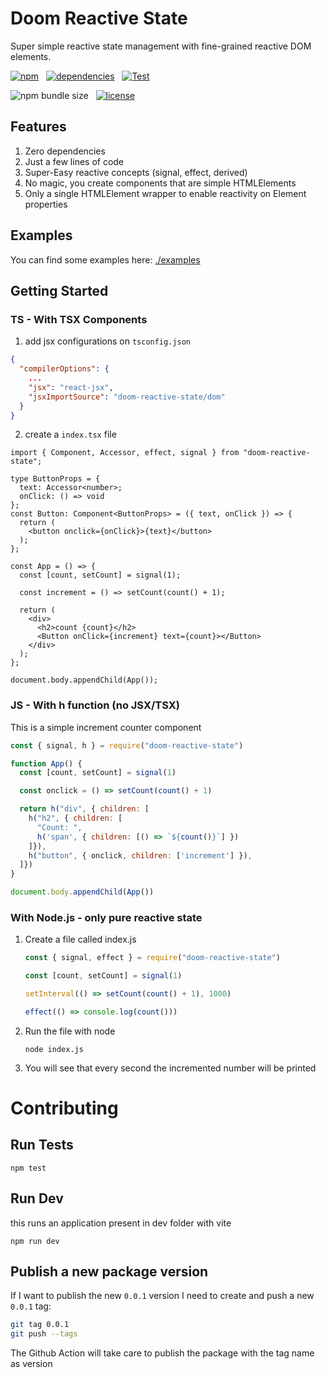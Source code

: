 # Doom Reactive State

Super simple reactive state management with fine-grained reactive DOM elements.

[![npm](https://img.shields.io/npm/v/doom-reactive-state?color=44CC11)](https://www.npmjs.com/package/doom-reactive-state)
&nbsp;
[![dependencies](https://img.shields.io/badge/dependencies-0-blue.svg?colorB=44CC11)](https://www.npmjs.com/package/doom-reactive-state?activeTab=dependencies)
&nbsp;
[![Test](https://github.com/AlessioCoser/doom-state-js/actions/workflows/test.yml/badge.svg)](https://github.com/AlessioCoser/doom-state-js/actions/workflows/test.yml)

![npm bundle size](https://img.shields.io/bundlephobia/minzip/doom-reactive-state)
&nbsp;
[![license](https://img.shields.io/badge/license-MIT-blue.svg?colorB=007EC6)](https://spdx.org/licenses/MIT)

## Features
1. Zero dependencies
2. Just a few lines of code
3. Super-Easy reactive concepts (signal, effect, derived)
4. No magic, you create components that are simple HTMLElements
5. Only a single HTMLElement wrapper to enable reactivity on Element properties

## Examples
You can find some examples here: [./examples](./examples)

## Getting Started

### TS - With TSX Components
1. add jsx configurations on `tsconfig.json`
```json
{
  "compilerOptions": {
    ...
    "jsx": "react-jsx",
    "jsxImportSource": "doom-reactive-state/dom"
  }
}
```
2. create a `index.tsx` file
```tsx
import { Component, Accessor, effect, signal } from "doom-reactive-state";

type ButtonProps = {
  text: Accessor<number>;
  onClick: () => void
};
const Button: Component<ButtonProps> = ({ text, onClick }) => {
  return (
    <button onclick={onClick}>{text}</button>
  );
};

const App = () => {
  const [count, setCount] = signal(1);

  const increment = () => setCount(count() + 1);

  return (
    <div>
      <h2>count {count}</h2>
      <Button onClick={increment} text={count}></Button>
    </div>
  );
};

document.body.appendChild(App());
```

### JS - With h function (no JSX/TSX)

This is a simple increment counter component
```javascript
const { signal, h } = require("doom-reactive-state")

function App() {
  const [count, setCount] = signal(1)

  const onclick = () => setCount(count() + 1)

  return h("div", { children: [
    h("h2", { children: [
      "Count: ",
      h('span', { children: [() => `${count()}`] })
    ]}),
    h("button", { onclick, children: ['increment'] }),
  ]})
}

document.body.appendChild(App())
```

### With Node.js - only pure reactive state

1. Create a file called index.js
    ```javascript
    const { signal, effect } = require("doom-reactive-state")

    const [count, setCount] = signal(1)

    setInterval(() => setCount(count() + 1), 1000)

    effect(() => console.log(count()))
    ```
2. Run the file with node
    ```
    node index.js
    ```
3. You will see that every second the incremented number will be printed

# Contributing

## Run Tests
```
npm test
```

## Run Dev
this runs an application present in dev folder with vite
```
npm run dev
```

## Publish a new package version
If I want to publish the new `0.0.1` version I need to create and push a new `0.0.1` tag:
```bash
git tag 0.0.1
git push --tags
```
The Github Action will take care to publish the package with the tag name as version